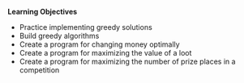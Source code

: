 **Learning Objectives**

+ Practice implementing greedy solutions
+ Build greedy algorithms
+ Create a program for changing money optimally
+ Create a program for maximizing the value of a loot
+ Create a program for maximizing the number of prize places in a competition
